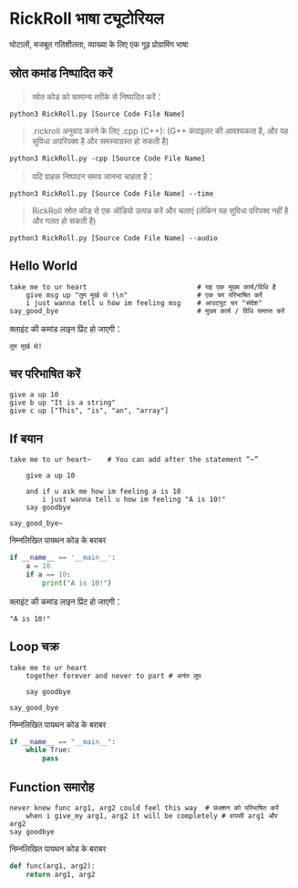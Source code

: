# RickRoll भाषा ट्यूटोरियल
घोटालों, मजबूत गतिशीलता, व्याख्या के लिए एक गूढ़ प्रोग्रामिंग भाषा

## स्रोत कमांड निष्पादित करें

> स्रोत कोड को सामान्य तरीके से निष्पादित करें：
```
python3 RickRoll.py [Source Code File Name]
```
> .rickroll अनुवाद करने के लिए .cpp (C++): (G++ कंपाइलर की आवश्यकता है, और यह सुविधा अपरिपक्व है और समस्याग्रस्त हो सकती है)
```
python3 RickRoll.py -cpp [Source Code File Name]
```
> यदि ग्राहक निष्पादन समय जानना चाहता है：
```
python3 RickRoll.py [Source Code File Name] --time
```
> RickRoll स्रोत कोड से एक ऑडियो उत्पन्न करें और चलाएं (लेकिन यह सुविधा परिपक्व नहीं है और गलत हो सकती है)
```
python3 RickRoll.py [Source Code File Name] --audio
```


## Hello World
```
take me to ur heart                           # यह एक मुख्य कार्य/विधि है
    give msg up "तुम मूर्ख थे !\n"                 # एक चर परिभाषित करें
    i just wanna tell u how im feeling msg    # आउटपुट चर "संदेश"
say_good_bye                                  # मुख्य कार्य / विधि समाप्त करें
```
क्लाइंट की कमांड लाइन प्रिंट हो जाएगी：
```
तुम मूर्ख थे!
```

## चर परिभाषित करें
```
give a up 10
give b up "It is a string"
give c up ["This", "is", "an", "array"]
```

## If बयान
```
take me to ur heart~    # You can add after the statement “~”

    give a up 10

    and if u ask me how im feeling a is 10
        i just wanna tell u how im feeling "A is 10!"
    say goodbye

say_good_bye~
```
निम्नलिखित पायथन कोड के बराबर
```python
if __name__ == '__main__':
    a = 10
    if a == 10:
        print("A is 10!")

```

क्लाइंट की कमांड लाइन प्रिंट हो जाएगी：
```
"A is 10!"
```

## Loop चक्र
```
take me to ur heart
    together forever and never to part # अनंत लूप

    say goodbye

say_good_bye
```
निम्नलिखित पायथन कोड के बराबर
```Python
if __name__ == "__main__":
    while True:
        pass
```

## Function समारोह
```
never knew func arg1, arg2 could feel this way  # फ़ंक्शन को परिभाषित करें
    when i give_my arg1, arg2 it will be completely # वापसी arg1 और arg2
say goodbye
```
निम्नलिखित पायथन कोड के बराबर
```python
def func(arg1, arg2):
    return arg1, arg2
```
